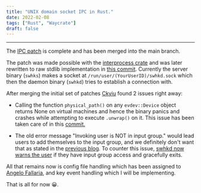 ```yaml
---
title: "UNIX domain socket IPC in Rust."
date: 2022-02-08
tags: ["Rust", "Waycrate"]
draft: false
---
```


---

The [IPC patch](https://github.com/waycrate/swhkd/pull/10) is complete and has been merged into the main branch.

The patch was made possible with the [interprocess crate](https://crates.io/crates/interprocess) and was later rewritten to raw stdlib implementation
in [this commit](https://github.com/waycrate/swhkd/commit/35d4960d87b8e2ac6e8a32fd642b1f7555f3ec2a). Currently the server binary (`swhks`) makes a
socket at `/run/user/(YourUserID)/swhkd.sock` which then the daemon binary (`swhkd`) tries to establish a connection with.

After merging the initial set of patches [Ckyiu](https://github.com/unsignedarduino) found 2 issues right away:

- Calling the function `physical_path()` on any `evdev::Device` object returns None on virtual machines and hence the binary panics and crashes while
  attempting to execute `.unwrap()` on it. This issue has been taken care of in this [commit.](https://github.com/waycrate/swhkd/commit/1e01014a1436a3983f09c57574b0bca4ff5adfcb)

- The old error message "Invoking user is NOT in input group." would lead users to add themselves to the input group, and we definitely don't want that
  as stated in the [previous blog](https://shinyzenith.xyz/blogs/swhkd_rust_rewrite/). To counter this issue, [swhkd now warns the user](https://github.com/waycrate/swhkd/commit/faecfcf61784a1dfe3c43fa8b4ca303c5b3137b5) if they have input group access and gracefully exits.

All that remains now is config file handling which has been assigned to [Angelo Fallaria](https://angelo.is-a.dev/), and key event handling which I will
be implementing.

That is all for now 😀.
